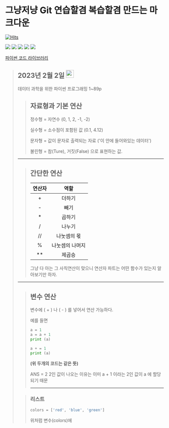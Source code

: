 
# 그냥저냥 Git 연습할겸 복습할겸 만드는 마크다운

[![Hits](https://hits.seeyoufarm.com/api/count/incr/badge.svg?url=https%3A%2F%2Fgithub.com%2FSHINSUNGH%2FPython_for_study&count_bg=%23255694&title_bg=%23555555&icon=python.svg&icon_color=%23479768&title=Welcome_for_students&edge_flat=false)](https://hits.seeyoufarm.com)





<img src="https://img.shields.io/badge/PyTorch-EE4C2C?style=for-the-badge&logo=PyTorch&logoColor=white">       <img src="https://img.shields.io/badge/Python-3776AB?style=for-the-badge&logo=Python&logoColor=white">       <img src="https://img.shields.io/badge/mysql-4479A1?style=for-the-badge&logo=mysql&logoColor=white">       <img src="https://img.shields.io/badge/github-181717?style=for-the-badge&logo=github&logoColor=white">       <img src="https://img.shields.io/badge/git-F05032?style=for-the-badge&logo=git&logoColor=white">

[파이썬 코드 라이브러리](https://docs.python.org/ko/3.9/library/index.html)


>## 2023년 2월 2일  <img src="https://user-images.githubusercontent.com/123719167/216298746-85f9442b-f58e-4327-ae90-52c34d78dd6b.png" width="25" height="25"/>
>
> 데이터 과학을 위한 파이썬 프로그래밍 1~89p  
>
>   > ## 자료형과 기본 연산
>   >
>   > 정수형 = 자연수 (0, 1, 2, -1, -2)
>   > 
>   > 실수형 = 소수점이 포함된 값 (0.1, 4.12)
>   >  
>   > 문자형 = 값이 문자로 출력되는 자료 ('이 안에 들어와있는 데이터')
>   > 
>   > 불린형 = 참(Ture), 거짓(False) 으로 표현하는 값.
>
>    ***
>
>   > ## 간단한 연산
>   >
>   >  |연산자|역할|
>   >  |:----:|:-------:|
>   >  |+|더하기|
>   >  |-|빼기|
>   >  |*|곱하기|
>   >  |/|나누기|
>   >  |//|나눗셈의 몫|
>   >  |%|나눗셈의 나머지|
>   >  |**|제곱승|
>   >
>   >  그냥 다 아는 그 사칙연산이 맞으니
>   >  연산자 파트는 어떤 함수가 있는지 알아보기만 하자.
>   > 
>
>   ***
>
>   > ## 변수 연산
>   >
>   >  변수에 ( + ) 나 ( - ) 를 넣어서 연산 가능하다.
>   >
>   >  예를 들면
>   >
>   >```python
>   >a = 1
>   >a = a + 1
>   >print (a)
>   >```
>   >
>   >```python
>   >a + = 1
>   >print (a)
>   >```
>   > **(위 두개의 코드는 같은 뜻)**
>   >
>   > ANS = 2
>   >  2인 값이 나오는 이유는
>   >  이미 a + 1 이라는 2인 값이 a 에 할당되기 때문
>   > *** 
>
>   > ### 리스트
>   > ```python
>   > colors = ['red', 'blue', 'green']
>   > 
>   > ```
>   > 위처럼 변수(colors)에 